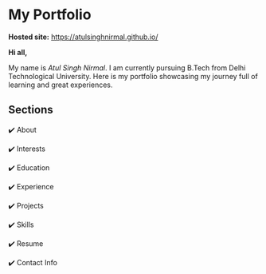 # My Portfolio

**Hosted site:** https://atulsinghnirmal.github.io/

**Hi all,**

My name is *Atul Singh Nirmal*. I  am currently pursuing B.Tech  from Delhi Technological University. Here is my portfolio showcasing my journey full of learning and great experiences.

## Sections
✔️ About

✔️ Interests

✔️ Education

✔️ Experience

✔️ Projects

✔️ Skills

✔️ Resume

✔️ Contact Info

